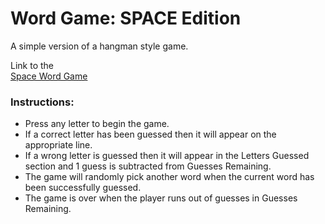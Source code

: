 # Word Game:  SPACE Edition
A simple version of a hangman style game.

Link to the  
[Space Word Game](https://juliedavison.github.io/Word-Game/)

### Instructions:

* Press any letter to begin the game.  
* If a correct letter has been guessed then it will appear on the appropriate line.  
* If a wrong letter is guessed then it will appear in the Letters Guessed section and 1 guess is subtracted from Guesses Remaining.
* The game will randomly pick another word when the current word has been successfully guessed.
* The game is over when the player runs out of guesses in Guesses Remaining.

